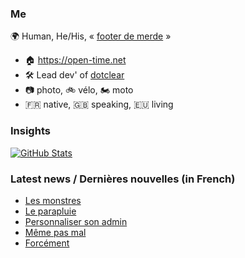 ### Me

🌍 Human, He/His, « [footer de merde](https://open-time.net/post/2013/07/17/La-veritable-histoire-du-Footer-de-merde-) » 
* 🏠 https://open-time.net 
* 🛠️ Lead dev' of [dotclear](https://git.dotclear.org/dev/dotclear)
* 📷 photo, 🚲 vélo, 🏍️ moto 
* 🇫🇷 native, 🇬🇧 speaking, 🇪🇺 living

### Insights

[![GitHub Stats](https://github-readme-stats-sigma-five.vercel.app/api?username=franck-paul)](https://github.com/franck-paul)

### Latest news / Dernières nouvelles (in French)

<!-- BLOG-POST-LIST:START -->
- [Les monstres](https://open-time.net/post/2024/02/18/Les-monstres)
- [Le parapluie](https://open-time.net/post/2024/02/17/Le-parapluie)
- [Personnaliser son admin](https://open-time.net/post/2024/02/16/Personnaliser-son-admin)
- [Même pas mal](https://open-time.net/post/2024/02/15/Meme-pas-mal)
- [Forcément](https://open-time.net/post/2024/02/14/Forcement)
<!-- BLOG-POST-LIST:END -->
